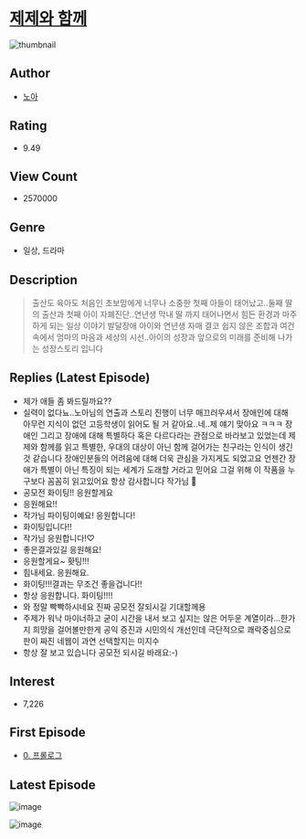 # [제제와 함께](https://comic.naver.com/bestChallenge/list?titleId=756652)
![thumbnail](https://image-comic.pstatic.net/user_contents_data/challenge_comic/2023/03/18/338498/upload_3919651416556384825_480x623.jpeg)

## Author
- [노아](https://comic.naver.com/artistTitle?id=338498)

## Rating
- 9.49

## View Count
- 2570000

## Genre
- 일상, 드라마

## Description
> 출산도 육아도 처음인 초보맘에게 너무나 소중한 첫째 아들이 태어났고..둘째 딸의 출산과 첫째 아이 자폐진단..연년생 막내 딸 까지 태어나면서 힘든 환경과 마주하게 되는 일상 이야기 발달장애 아이와 연년생 자매 결코 쉽지 않은 조합과 여건속에서 엄마의 마음과 세상의 시선..아이의 성장과 앞으로의 미래를 준비해 나가는 성장스토리 입니다

## Replies (Latest Episode)
- 제가 애들 좀 봐드릴까요??
- 실력이 없다뇨..노아님의 연출과 스토리 진행이 너무 매끄러우셔서 장애인에 대해 아무런 지식이 없던 고등학생이 읽어도 될 거 같아요..네..제 얘기 맞아요 ㅋㅋㅋ 장애인 그리고 장애에 대해 특별하다 혹은 다르다라는 관점으로 바라보고 있었는데 제제와 함께를 읽고 특별한, 우대의 대상이 아닌 함께 걸어가는 친구라는 인식이 생긴 것 같습니다 장애인분들의 어려움에 대해 더욱 관심을 가지게도 되었고요 언젠간 장애가 특별이 아닌 특징이 되는 세계가 도래할 거라고 믿어요 그걸 위해 이 작품을 누구보다 꼼꼼히 읽고있어요 항상 감사합니다 작가님 🩷
- 공모전 화이팅!! 응원할게요
- 응원해요!!
- 작가님 파이팅이예요! 응원합니다!
- 화이팅입니다!!
- 작가님 응원합니다!♡
- 좋은결과있길 응원해요!
- 응원할게요~ 홧팅!!!
- 힘내세요. 응원해요.
- 화이팅!!!결과는 무조건 좋을겁니다!!
- 항상 응원합니다. 화이팅!!!!
- 와 정말 빡빡하시네요 진짜 공모전 잘되시길 기대할께용
- 주제가 워낙 마이너하고 굳이 시간을 내서 보고 싶지는 않은 어두운 계열이라...한가지 희망을 걸어볼만한게 공익 증진과 시민의식 개선인데 극단적으로 쾌락중심으로 판이 짜진 네웹이 과연 선택할지는 미지수
- 항상 잘 보고 있습니다 공모전 되시길 바래요:-)

## Interest
- 7,226

## First Episode
- [0. 프롤로그](https://comic.naver.com/bestChallenge/detail?titleId=756652&no=1)

## Latest Episode
![image](https://image-comic.pstatic.net/user_contents_data/challenge_comic/2023/05/07/338498/upload_3760894024264803941.jpeg)

![image](https://image-comic.pstatic.net/user_contents_data/challenge_comic/2023/05/07/338498/upload_7017278059931841379.jpeg)
